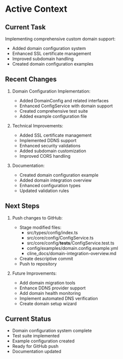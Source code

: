 # Active Context

## Current Task
Implementing comprehensive custom domain support:
- Added domain configuration system
- Enhanced SSL certificate management
- Improved subdomain handling
- Created domain configuration examples

## Recent Changes
1. Domain Configuration Implementation:
   - Added DomainConfig and related interfaces
   - Enhanced ConfigService with domain support
   - Created comprehensive test suite
   - Added example configuration file

2. Technical Improvements:
   - Added SSL certificate management
   - Implemented DDNS support
   - Enhanced security validations
   - Added subdomain customization
   - Improved CORS handling

3. Documentation:
   - Created domain configuration example
   - Added domain integration overview
   - Enhanced configuration types
   - Updated validation rules

## Next Steps
1. Push changes to GitHub:
   - Stage modified files:
     * src/types/config/index.ts
     * src/core/config/ConfigService.ts
     * src/core/config/__tests__/ConfigService.test.ts
     * config/examples/domain.config.example.yml
     * cline_docs/domain-integration-overview.md
   - Create descriptive commit
   - Push to repository

2. Future Improvements:
   - Add domain migration tools
   - Enhance DDNS provider support
   - Add domain health monitoring
   - Implement automated DNS verification
   - Create domain setup wizard

## Current Status
- Domain configuration system complete
- Test suite implemented
- Example configuration created
- Ready for GitHub push
- Documentation updated